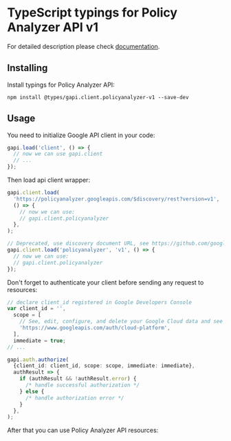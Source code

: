 # TypeScript typings for Policy Analyzer API v1

For detailed description please check [documentation](https://www.google.com).

## Installing

Install typings for Policy Analyzer API:

```
npm install @types/gapi.client.policyanalyzer-v1 --save-dev
```

## Usage

You need to initialize Google API client in your code:

```typescript
gapi.load('client', () => {
  // now we can use gapi.client
  // ...
});
```

Then load api client wrapper:

```typescript
gapi.client.load(
  'https://policyanalyzer.googleapis.com/$discovery/rest?version=v1',
  () => {
    // now we can use:
    // gapi.client.policyanalyzer
  },
);
```

```typescript
// Deprecated, use discovery document URL, see https://github.com/google/google-api-javascript-client/blob/master/docs/reference.md#----gapiclientloadname----version----callback--
gapi.client.load('policyanalyzer', 'v1', () => {
  // now we can use:
  // gapi.client.policyanalyzer
});
```

Don't forget to authenticate your client before sending any request to resources:

```typescript
// declare client_id registered in Google Developers Console
var client_id = '',
  scope = [
    // See, edit, configure, and delete your Google Cloud data and see the email address for your Google Account.
    'https://www.googleapis.com/auth/cloud-platform',
  ],
  immediate = true;
// ...

gapi.auth.authorize(
  {client_id: client_id, scope: scope, immediate: immediate},
  authResult => {
    if (authResult && !authResult.error) {
      /* handle successful authorization */
    } else {
      /* handle authorization error */
    }
  },
);
```

After that you can use Policy Analyzer API resources: <!-- TODO: make this work for multiple namespaces -->

```typescript

```
